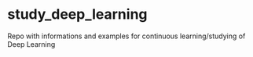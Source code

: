 # study_deep_learning
Repo with informations and examples for continuous learning/studying of Deep Learning

